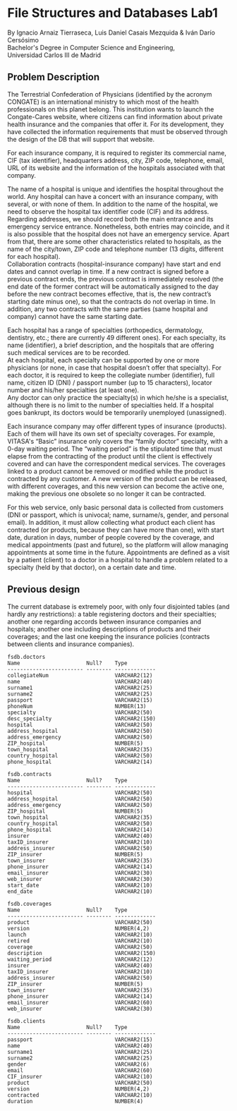 # File Structures and Databases Lab1
By Ignacio Arnaiz Tierraseca, Luis Daniel Casais Mezquida & Iván Darío Cersósimo  
Bachelor's Degree in Computer Science and Engineering,  
Universidad Carlos III de Madrid

## Problem Description

The Terrestrial Confederation of Physicians (identified by the acronym CONGATE) is an international ministry to which most of the health professionals on this planet belong. This institution wants to launch the Congate-Cares website, where citizens can find information about private health insurance and the companies that offer it. For its development, they have collected the information requirements that must be observed through the design of the DB that will support that website.  
  
For each insurance company, it is required to register its commercial name, CIF (tax identifier), headquarters address, city, ZIP code, telephone, email, URL of its website and the information of the hospitals associated with that company.  
  
The name of a hospital is unique and identifies the hospital throughout the world. Any hospital can have a concert with an insurance company, with several, or with none of them. In addition to the name of the hospital, we need to observe the hospital tax identifier code (CIF) and its address. Regarding addresses, we should record both the main entrance and its emergency service entrance. Nonetheless, both entries may coincide, and it is also possible that the hospital does not have an emergency service. Apart from that, there are some other characteristics related to hospitals, as the name of the city/town, ZIP code and telephone number (13 digits, different for each hospital).  
Collaboration contracts (hospital-insurance company) have start and end dates and cannot overlap in time. If a new contract is signed before a previous contract ends, the previous contract is immediately resolved (the end date of the former contract will be automatically assigned to the day before the new contract becomes effective, that is, the new contract’s starting date minus one), so that the contracts do not overlap in time. In addition, any two contracts with the same parties (same hospital and company) cannot have the same starting date.  
  
Each hospital has a range of specialties (orthopedics, dermatology, dentistry, etc.; there are currently 49 different ones). For each specialty, its name (identifier), a brief description, and the hospitals that are offering such medical services are to be recorded.  
At each hospital, each specialty can be supported by one or more physicians (or none, in case that hospital doesn’t offer that specialty). For each doctor, it is required to keep the collegiate number (identifier), full name, citizen ID (DNI) / passport number (up to 15 characters), locator number and his/her specialties (at least one).  
Any doctor can only practice the specialty(s) in which he/she is a specialist, although there is no limit to the number of specialties held. If a hospital goes bankrupt, its doctors would be temporarily unemployed (unassigned). 
  
Each insurance company may offer different types of insurance (products). Each of them will have its own set of specialty coverages. For example, VITASA's “Basic” insurance only covers the “family doctor” specialty, with a 0-day waiting period. The “waiting period” is the stipulated time that must elapse from the contracting of the product until the client is effectively covered and can have the correspondent medical services. The coverages linked to a product cannot be removed or modified while the product is contracted by any customer. A new version of the product can be released, with different coverages, and this new version can become the active one, making the previous one obsolete so no longer it can be contracted. 

For this web service, only basic personal data is collected from customers (DNI or passport, which is univocal; name, surname/s, gender, and personal email). In addition, it must allow collecting what product each client has contracted (or products, because they can have more than one), with start date, duration in days, number of people covered by the coverage, and medical appointments (past and future), so the platform will allow managing appointments at some time in the future. Appointments are defined as a visit by a patient (client) to a doctor in a hospital to handle a problem related to a specialty (held by that doctor), on a certain date and time. 

## Previous design
The current database is extremely poor, with only four disjointed tables (and hardly any restrictions): a table registering doctors and their specialties; another one regarding accords between insurance companies and hospitals; another one including descriptions of products and their coverages; and the last one keeping the insurance policies (contracts between clients and insurance companies).

```
fsdb.doctors
Name                     Null?    Type
------------------------ -------- -------------
collegiateNum                     VARCHAR2(12)
name                              VARCHAR2(40)
surname1                          VARCHAR2(25)
surname2                          VARCHAR2(25)
passport                          VARCHAR2(15)
phoneNum                          NUMBER(13)
specialty                         VARCHAR2(50)
desc_specialty                    VARCHAR2(150)
hospital                          VARCHAR2(50)
address_hospital                  VARCHAR2(50)
address_emergency                 VARCHAR2(50)
ZIP_hospital                      NUMBER(5)
town_hospital                     VARCHAR2(35)
country_hospital                  VARCHAR2(50)
phone_hospital                    VARCHAR2(14)
```

```
fsdb.contracts
Name                     Null?    Type
------------------------ -------- -------------
hospital                          VARCHAR2(50)
address_hospital                  VARCHAR2(50)
address_emergency                 VARCHAR2(50)
ZIP_hospital                      NUMBER(5)
town_hospital                     VARCHAR2(35)
country_hospital                  VARCHAR2(50)
phone_hospital                    VARCHAR2(14)
insurer                           VARCHAR2(40)
taxID_insurer                     VARCHAR2(10)
address_insurer                   VARCHAR2(50)
ZIP_insurer                       NUMBER(5)
town_insurer                      VARCHAR2(35)
phone_insurer                     VARCHAR2(14)
email_insurer                     VARCHAR2(30)
web_insurer                       VARCHAR2(30)
start_date                        VARCHAR2(10)
end_date                          VARCHAR2(10)
```

```
fsdb.coverages
Name                     Null?    Type
------------------------ -------- -------------
product                           VARCHAR2(50)
version                           NUMBER(4,2)
launch                            VARCHAR2(10)
retired                           VARCHAR2(10)
coverage                          VARCHAR2(50)
description                       VARCHAR2(150)
waiting_period                    VARCHAR2(12)
insurer                           VARCHAR2(40)
taxID_insurer                     VARCHAR2(10)
address_insurer                   VARCHAR2(50)
ZIP_insurer                       NUMBER(5)
town_insurer                      VARCHAR2(35)
phone_insurer                     VARCHAR2(14)
email_insurer                     VARCHAR2(60)
web_insurer                       VARCHAR2(30)
```

```
fsdb.clients
Name                     Null?    Type
------------------------ -------- -------------
passport                          VARCHAR2(15)
name                              VARCHAR2(40)
surname1                          VARCHAR2(25)
surname2                          VARCHAR2(25)
gender                            VARCHAR2(6)
email                             VARCHAR2(60)
CIF_insurer                       VARCHAR2(10)
product                           VARCHAR2(50)
version                           NUMBER(4,2)
contracted                        VARCHAR2(10)
duration                          NUMBER(4)
```
